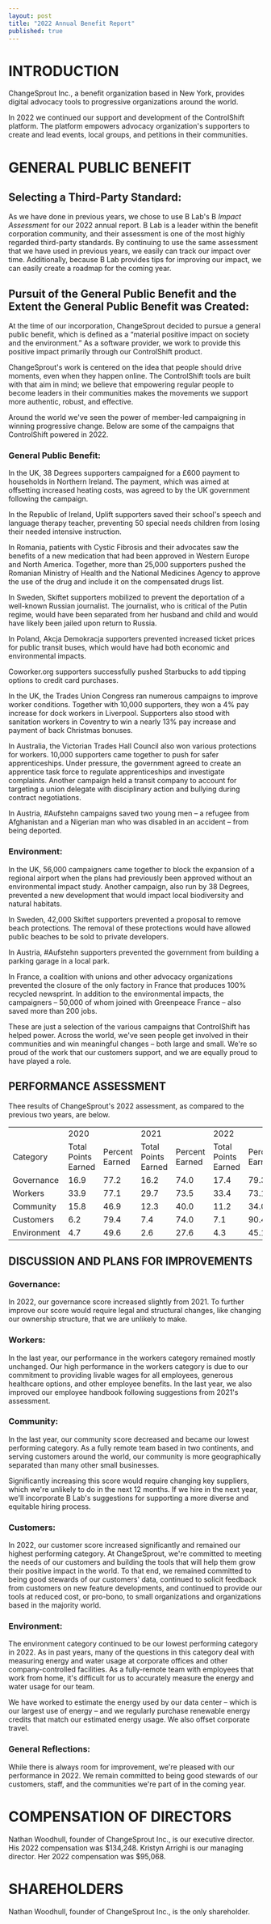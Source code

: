 ```yaml
---
layout: post
title: "2022 Annual Benefit Report"
published: true
---
```


# INTRODUCTION

ChangeSprout Inc., a benefit organization based in New York, provides digital advocacy tools to progressive organizations around the world. 

In 2022 we continued our support and development of the ControlShift platform. The platform empowers advocacy organization's supporters to create and lead events, local groups, and petitions in their communities. 


# GENERAL PUBLIC BENEFIT

## Selecting a Third-Party Standard:

As we have done in previous years, we chose to use B Lab's B _Impact Assessment_ for our 2022  annual report. B Lab is a leader within the benefit corporation community, and their assessment is one of the most highly regarded third-party standards. By continuing to use the same assessment that we have used in previous years, we easily can track our impact over time. Additionally, because B Lab provides tips for improving our impact, we can easily create a roadmap for the coming year.


## Pursuit of the General Public Benefit and the Extent the General Public Benefit was Created:

At the time of our incorporation, ChangeSprout decided to pursue a general public benefit, which is defined as a “material positive impact on society and the environment.” As a software provider, we work to provide this positive impact primarily through our ControlShift product.

ChangeSprout's work is centered on the idea that people should drive moments, even when they happen online. The ControlShift tools are built with that aim in mind; we believe that empowering regular people to become leaders in their communities makes the movements we support more authentic, robust, and effective.

Around the world we've seen the power of member-led campaigning in winning progressive change. Below are some of the campaigns that ControlShift powered in 2022.


### General Public Benefit:

In the UK, 38 Degrees supporters campaigned for a £600 payment to households in Northern Ireland. The payment, which was aimed at offsetting increased heating costs, was agreed to by the UK government following the campaign.

In the Republic of Ireland, Uplift supporters saved their school's speech and language therapy teacher, preventing 50 special needs children from losing their needed intensive instruction.

In Romania, patients with Cystic Fibrosis and their advocates saw the benefits of a new medication that had been approved in Western Europe and North America.  Together, more than 25,000 supporters pushed the Romanian Ministry of Health and the National Medicines Agency to approve the use of the drug and include it on the compensated drugs list. 

In Sweden, Skiftet supporters mobilized to prevent the deportation of a well-known Russian journalist. The journalist, who is critical of the Putin regime, would have been separated from her husband and child and would have likely been jailed upon return to Russia.
 
In Poland, Akcja Demokracja supporters prevented increased ticket prices for public transit buses, which would have had both economic and environmental impacts.

Coworker.org supporters successfully pushed Starbucks to add tipping options to credit card purchases. 

In the UK, the Trades Union Congress ran numerous campaigns to improve worker conditions. Together with 10,000 supporters, they won a 4% pay increase for dock workers in Liverpool. Supporters also stood with sanitation workers in Coventry to win a nearly 13% pay increase and payment of back Christmas bonuses.

In Australia, the Victorian Trades Hall Council also won various protections for workers. 10,000 supporters came together to push for safer apprenticeships. Under pressure, the government agreed to create an apprentice task force to regulate apprenticeships and investigate complaints. Another campaign held a transit company to account for targeting a union delegate with disciplinary action and bullying during contract negotiations.

In Austria, #Aufstehn campaigns saved two young men –  a refugee from Afghanistan and a Nigerian man who was disabled in an accident – from being deported.


### Environment:

In the UK, 56,000 campaigners came together to block the expansion of a regional airport when the plans had previously been approved without an environmental impact study. Another campaign, also run by 38 Degrees, prevented a new development that would impact local biodiversity and natural habitats. 

In Sweden, 42,000 Skiftet supporters prevented a proposal to remove beach protections. The removal of these protections would have allowed public beaches to be sold to private developers. 

In Austria, #Aufstehn supporters prevented the government from building a parking garage in a local park.

In France, a coalition with unions and other advocacy organizations prevented the closure of the only factory in France that produces 100% recycled newsprint. In addition to the environmental impacts, the campaigners – 50,000 of whom joined with Greenpeace France – also saved more than 200 jobs.

These are just a selection of the various campaigns that ControlShift has helped power. Across the world, we've seen people get involved in their communities and win meaningful changes – both large and small. We're so proud of the work that our customers support, and we are equally proud to have played a role.


##  PERFORMANCE ASSESSMENT

Thee results of ChangeSprout's 2022 assessment, as compared to the previous two years, are below.

<table>
  <tr>
    <td></td>
    <td colspan="2">2020</td>
    <td colspan="2">2021</td>
    <td colspan="2">2022</td>
  </tr>
  <tr>
    <td>Category</td>
    <td>Total Points Earned</td>
    <td>Percent Earned</td>
    <td>Total Points Earned</td>
    <td>Percent Earned</td>
    <td>Total Points Earned</td>
    <td>Percent Earned</td>
  </tr>
  <tr>
    <td>Governance</td> 
    <td>16.9</td>
    <td>77.2</td>  
    <td>16.2</td>
    <td>74.0</td>
    <td>17.4</td>
    <td>79.3</td>
  </tr>
  <tr>
    <td>Workers</td>
    <td>33.9</td>
    <td>77.1</td>
    <td>29.7</td>
    <td>73.5</td>
    <td>33.4</td>
    <td>73.1</td>
  </tr>
  <tr>
    <td>Community</td>
    <td>15.8</td>
    <td>46.9</td>
    <td>12.3</td>
    <td>40.0</td>
    <td>11.2</td>
    <td>34.0</td>
  </tr>
  <tr>
    <td>Customers</td>
    <td>6.2</td>
    <td>79.4</td>
    <td>7.4</td>
    <td>74.0</td>
    <td>7.1</td>
    <td>90.4</td>
  </tr>
  <tr>
    <td>Environment</td>
    <td>4.7</td>
    <td>49.6</td>
    <td>2.6</td>
    <td>27.6</td>
    <td>4.3</td>
    <td>45.1</td>
  </tr>
</table>


## DISCUSSION AND PLANS FOR IMPROVEMENTS

### Governance:

In 2022, our governance score increased slightly from 2021. To further improve our score would require legal and structural changes, like changing our ownership structure, that we are unlikely to make. 


### Workers:

In the last year, our performance in the workers category remained mostly unchanged. Our high performance in the workers category is due to our commitment to providing livable wages for all employees, generous healthcare options, and other employee benefits. In the last year, we also improved our employee handbook following suggestions from 2021's assessment. 


### Community:

In the last year, our community score decreased and became our lowest performing category. As a fully remote team based in two continents, and serving customers around the world, our community is more geographically separated than many other small businesses. 

Significantly increasing this score would require changing key suppliers, which we're unlikely to do in the next 12 months. If we hire in the next year, we'll incorporate B Lab's suggestions for supporting a more diverse and equitable hiring process.


### Customers:

In 2022, our customer score increased significantly and remained our highest performing category. At ChangeSprout, we're committed to meeting the needs of our customers and building the tools that will help them grow their positive impact in the world. To that end, we remained committed to being good stewards of our customers' data, continued to solicit feedback from customers on new feature developments, and continued to provide our tools at reduced cost, or pro-bono, to small organizations and organizations based in the majority world.


### Environment:

The environment category continued to be our lowest performing category in 2022. As in past years, many of the questions in this category deal with measuring energy and water usage at corporate offices and other company-controlled facilities. As a fully-remote team with employees that work from home, it's difficult for us to accurately measure the energy and water usage for our team. 

We have worked to estimate the energy used by our data center – which is our largest use of energy – and we regularly purchase renewable energy credits that match our estimated energy usage. We also offset corporate travel.  


### General Reflections:

While there is always room for improvement, we're pleased with our performance in 2022. We remain committed to being good stewards of our customers, staff, and the communities we're part of in the coming year. 


# COMPENSATION OF DIRECTORS

Nathan Woodhull, founder of ChangeSprout Inc., is our executive director. His 2022 compensation was $134,248.  Kristyn Arrighi is our managing director. Her 2022 compensation was $95,068.


# SHAREHOLDERS

Nathan Woodhull, founder of ChangeSprout Inc., is the only shareholder.
